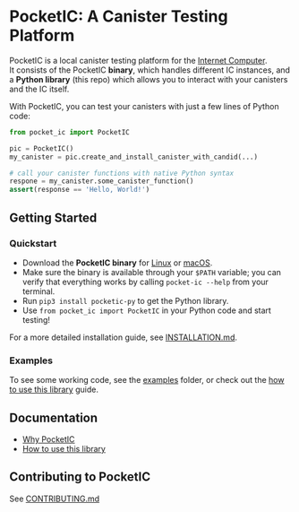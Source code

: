 # PocketIC: A Canister Testing Platform

PocketIC is a local canister testing platform for the [Internet Computer](https://internetcomputer.org/).  
It consists of the PocketIC **binary**, which handles different IC instances, and a **Python library** (this repo) which allows you to interact with your canisters and the IC itself.

With PocketIC, you can test your canisters with just a few lines of Python code:

```python
from pocket_ic import PocketIC

pic = PocketIC()
my_canister = pic.create_and_install_canister_with_candid(...)

# call your canister functions with native Python syntax
respone = my_canister.some_canister_function()
assert(response == 'Hello, World!')
```

## Getting Started

### Quickstart
* Download the **PocketIC binary** for [Linux](https://download.dfinity.systems/ic/71adba179679a1090baa26cadcceadec311f57b3/openssl-static-binaries/x86_64-linux/pocket-ic.gz) or [macOS](https://download.dfinity.systems/ic/71adba179679a1090baa26cadcceadec311f57b3/openssl-static-binaries/x86_64-darwin/pocket-ic.gz).
* Make sure the binary is available through your `$PATH` variable; you can verify that everything works by calling `pocket-ic --help` from your terminal.
* Run `pip3 install pocketic-py` to get the Python library. 
* Use `from pocket_ic import PocketIC` in your Python code and start testing!

For a more detailed installation guide, see [INSTALLATION.md](INSTALLATION.md).

### Examples

To see some working code, see the [examples](examples/) folder, or check out the [how to use this library](HOWTO.md) guide.


## Documentation
* [Why PocketIC](WHY.md)
* [How to use this library](HOWTO.md)


## Contributing to PocketIC
See [CONTRIBUTING.md](CONTRIBUTING.md)

